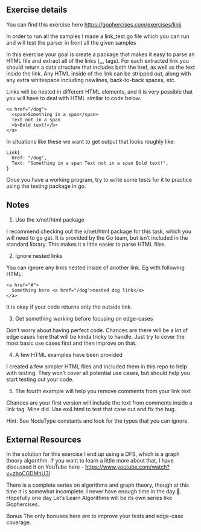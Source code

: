 ## Exercise details

You can find this exercise here https://gophercises.com/exercises/link

In order to run all the samples I made a link_test.go file which you can run and will test the
parser in front all the given samples


In this exercise your goal is create a package that makes it easy to parse an HTML file and extract all of the links (<a href="">...</a> tags). For each extracted link you should return a data structure that includes both the href, as well as the text inside the link. Any HTML inside of the link can be stripped out, along with any extra whitespace including newlines, back-to-back spaces, etc.

Links will be nested in different HTML elements, and it is very possible that you will have to deal with HTML similar to code below.

```
<a href="/dog">
  <span>Something in a span</span>
  Text not in a span
  <b>Bold text!</b>
</a>
```

In situations like these we want to get output that looks roughly like:

```
Link{
  Href: "/dog",
  Text: "Something in a span Text not in a span Bold text!",
}
```

Once you have a working program, try to write some tests for it to practice using the testing package in go.

## Notes
1. Use the x/net/html package

I recommend checking out the x/net/html package for this task, which you will need to go get. It is provided by the Go team, but isn’t included in the standard library. This makes it a little easier to parse HTML files.

2. Ignore nested links

You can ignore any links nested inside of another link. Eg with following HTML:

```
<a href="#">
  Something here <a href="/dog">nested dog link</a>
</a>
```

It is okay if your code returns only the outside link.

3. Get something working before focusing on edge-cases

Don’t worry about having perfect code. Chances are there will be a lot of edge cases here that will be kinda tricky to handle. Just try to cover the most basic use cases first and then improve on that.

4. A few HTML examples have been provided

I created a few simpler HTML files and included them in this repo to help with testing. They won’t cover all potential use cases, but should help you start testing out your code.

5. The fourth example will help you remove comments from your link text

Chances are your first version will include the text from comments inside a link tag. Mine did. Use ex4.html to test that case out and fix the bug.

Hint: See NodeType constants and look for the types that you can ignore.

## External Resources

In the solution for this exercise I end up using a DFS, which is a graph theory algorithm. If you want to learn a little more about that, I have discussed it on YouTube here - https://www.youtube.com/watch?v=zboCGDMnU3I

There is a complete series on algorithms and graph theory, though at this time it is somewhat incomplete. I never have enough time in the day 🙁. Hopefully one day Let’s Learn Algorithms will be its own series like Gophercises.

Bonus
The only bonuses here are to improve your tests and edge-case coverage.
